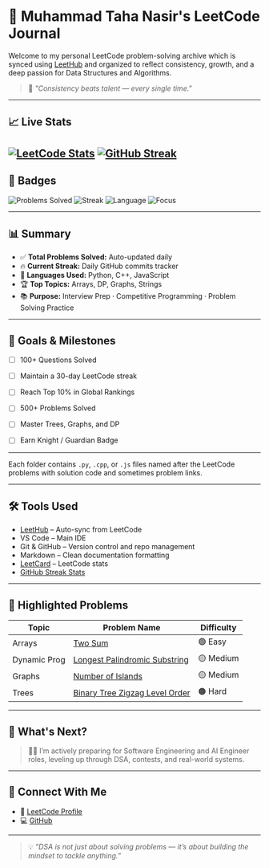 # 🧠 Muhammad Taha Nasir's LeetCode Journal

Welcome to my personal LeetCode problem-solving archive which is synced using [LeetHub](https://github.com/QasimWani/LeetHub) and organized to reflect consistency, growth, and a deep passion for Data Structures and Algorithms.

> 🚀 *"Consistency beats talent — every single time."*

---

## 📈 Live Stats

[![LeetCode Stats](https://leetcard.jacoblin.cool/muhamamadtahanasir?theme=dark&font=Fira+Code&ext=contest)](https://leetcode.com/u/muhamamadtahanasir/)
[![GitHub Streak](https://streak-stats.demolab.com/?user=MuhammadTahaNasir&theme=tokyonight)](https://git.io/streak-stats)
---

## 🏅 Badges

![Problems Solved](https://img.shields.io/badge/Solved-50%2B-success?style=for-the-badge&logo=leetcode)
![Streak](https://img.shields.io/badge/Streak-4+_Days-orange?style=for-the-badge)
![Language](https://img.shields.io/badge/Languages-Python%2C%20C%2B%2B%2C%20JS-blue?style=for-the-badge&logo=code)
![Focus](https://img.shields.io/badge/Focus-DSA%20%7C%20Contests-important?style=for-the-badge)

---

## 📊 Summary

- ✅ **Total Problems Solved:** Auto-updated daily
- 🔥 **Current Streak:** Daily GitHub commits tracker
- 🧠 **Languages Used:** Python, C++, JavaScript
- 🏆 **Top Topics:** Arrays, DP, Graphs, Strings
- 📚 **Purpose:** Interview Prep · Competitive Programming · Problem Solving Practice

---

## 🎯 Goals & Milestones

- [ ] 100+ Questions Solved
- [ ] Maintain a 30-day LeetCode streak
- [ ] Reach Top 10% in Global Rankings
- [ ] 500+ Problems Solved
- [ ] Master Trees, Graphs, and DP
- [ ] Earn Knight / Guardian Badge


---

Each folder contains `.py`, `.cpp`, or `.js` files named after the LeetCode problems with solution code and sometimes problem links.

---

## 🛠️ Tools Used

- [LeetHub](https://github.com/QasimWani/LeetHub) – Auto-sync from LeetCode
- VS Code – Main IDE
- Git & GitHub – Version control and repo management
- Markdown – Clean documentation formatting
- [LeetCard](https://github.com/JacobLinCool/LeetCard) – LeetCode stats
- [GitHub Streak Stats](https://github.com/DenverCoder1/github-readme-streak-stats)

---

## 📌 Highlighted Problems

| Topic        | Problem Name                              | Difficulty |
|--------------|--------------------------------------------|------------|
| Arrays       | [Two Sum](https://leetcode.com/problems/two-sum/)                  | 🟢 Easy     |
| Dynamic Prog | [Longest Palindromic Substring](https://leetcode.com/problems/longest-palindromic-substring/) | 🟡 Medium   |
| Graphs       | [Number of Islands](https://leetcode.com/problems/number-of-islands/) | 🟡 Medium   |
| Trees        | [Binary Tree Zigzag Level Order](https://leetcode.com/problems/binary-tree-zigzag-level-order-traversal/) | 🟠 Hard     |

---

## 🚧 What's Next?

> 👨‍💻 I’m actively preparing for Software Engineering and AI Engineer roles, leveling up through DSA, contests, and real-world systems.

---

## 🔗 Connect With Me

- 🧠 [LeetCode Profile](https://leetcode.com/u/muhamamadtahanasir/)
- 💻 [GitHub](https://github.com/MuhammadTahaNasir)

---

> 💡 *“DSA is not just about solving problems — it’s about building the mindset to tackle anything.”*
